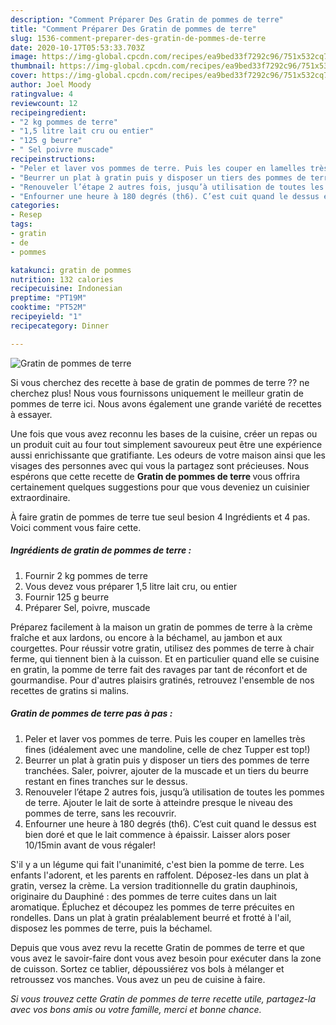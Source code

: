 ```yaml
---
description: "Comment Préparer Des Gratin de pommes de terre"
title: "Comment Préparer Des Gratin de pommes de terre"
slug: 1536-comment-preparer-des-gratin-de-pommes-de-terre
date: 2020-10-17T05:53:33.703Z
image: https://img-global.cpcdn.com/recipes/ea9bed33f7292c96/751x532cq70/gratin-de-pommes-de-terre-photo-principale-de-la-recette.jpg
thumbnail: https://img-global.cpcdn.com/recipes/ea9bed33f7292c96/751x532cq70/gratin-de-pommes-de-terre-photo-principale-de-la-recette.jpg
cover: https://img-global.cpcdn.com/recipes/ea9bed33f7292c96/751x532cq70/gratin-de-pommes-de-terre-photo-principale-de-la-recette.jpg
author: Joel Moody
ratingvalue: 4
reviewcount: 12
recipeingredient:
- "2 kg pommes de terre"
- "1,5 litre lait cru ou entier"
- "125 g beurre"
- " Sel poivre muscade"
recipeinstructions:
- "Peler et laver vos pommes de terre. Puis les couper en lamelles très fines (idéalement avec une mandoline, celle de chez Tupper est top!)"
- "Beurrer un plat à gratin puis y disposer un tiers des pommes de terre tranchées. Saler, poivrer, ajouter de la muscade et un tiers du beurre restant en fines tranches sur le dessus."
- "Renouveler l’étape 2 autres fois, jusqu’à utilisation de toutes les pommes de terre. Ajouter le lait de sorte à atteindre presque le niveau des pommes de terre, sans les recouvrir."
- "Enfourner une heure à 180 degrés (th6). C’est cuit quand le dessus est bien doré et que le lait commence à épaissir. Laisser alors poser 10/15min avant de vous régaler!"
categories:
- Resep
tags:
- gratin
- de
- pommes

katakunci: gratin de pommes 
nutrition: 132 calories
recipecuisine: Indonesian
preptime: "PT19M"
cooktime: "PT52M"
recipeyield: "1"
recipecategory: Dinner

---
```



![Gratin de pommes de terre](https://img-global.cpcdn.com/recipes/ea9bed33f7292c96/751x532cq70/gratin-de-pommes-de-terre-photo-principale-de-la-recette.jpg)

Si vous cherchez des recette à base de gratin de pommes de terre ?? ne cherchez plus! Nous vous fournissons uniquement le meilleur gratin de pommes de terre ici. Nous avons également une grande variété de recettes à essayer.

Une fois que vous avez reconnu les bases de la cuisine, créer un repas ou un produit cuit au four tout simplement savoureux peut être une expérience aussi enrichissante que gratifiante. Les odeurs de votre maison ainsi que les visages des personnes avec qui vous la partagez sont précieuses. Nous espérons que cette recette de <strong> Gratin de pommes de terre </strong> vous offrira certainement quelques suggestions pour que vous deveniez un cuisinier extraordinaire.

<!--inarticleads1-->

À faire gratin de pommes de terre tue seul besion 4 Ingrédients et 4 pas. Voici comment vous faire cette.

##### Ingrédients de gratin de pommes de terre :

1. Fournir 2 kg pommes de terre
1. Vous devez vous préparer 1,5 litre lait cru, ou entier
1. Fournir 125 g beurre
1. Préparer  Sel, poivre, muscade


Préparez facilement à la maison un gratin de pommes de terre à la crème fraîche et aux lardons, ou encore à la béchamel, au jambon et aux courgettes. Pour réussir votre gratin, utilisez des pommes de terre à chair ferme, qui tiennent bien à la cuisson. Et en particulier quand elle se cuisine en gratin, la pomme de terre fait des ravages par tant de réconfort et de gourmandise. Pour d&#39;autres plaisirs gratinés, retrouvez l&#39;ensemble de nos recettes de gratins si malins. 

<!--inarticleads2-->

##### Gratin de pommes de terre pas à pas :

1. Peler et laver vos pommes de terre. Puis les couper en lamelles très fines (idéalement avec une mandoline, celle de chez Tupper est top!)
1. Beurrer un plat à gratin puis y disposer un tiers des pommes de terre tranchées. Saler, poivrer, ajouter de la muscade et un tiers du beurre restant en fines tranches sur le dessus.
1. Renouveler l’étape 2 autres fois, jusqu’à utilisation de toutes les pommes de terre. Ajouter le lait de sorte à atteindre presque le niveau des pommes de terre, sans les recouvrir.
1. Enfourner une heure à 180 degrés (th6). C’est cuit quand le dessus est bien doré et que le lait commence à épaissir. Laisser alors poser 10/15min avant de vous régaler!


S&#39;il y a un légume qui fait l&#39;unanimité, c&#39;est bien la pomme de terre. Les enfants l&#39;adorent, et les parents en raffolent. Déposez-les dans un plat à gratin, versez la crème. La version traditionnelle du gratin dauphinois, originaire du Dauphiné : des pommes de terre cuites dans un lait aromatique. Épluchez et découpez les pommes de terre précuites en rondelles. Dans un plat à gratin préalablement beurré et frotté à l&#39;ail, disposez les pommes de terre, puis la béchamel. 

<!--inarticleads1-->

<p>
Depuis que vous avez revu la recette Gratin de pommes de terre et que vous avez le savoir-faire dont vous avez besoin pour exécuter dans la zone de cuisson. Sortez ce tablier, dépoussiérez vos bols à mélanger et retroussez vos manches. Vous avez un peu de cuisine à faire.
</p>

<p>
<i>Si vous trouvez cette Gratin de pommes de terre recette utile, partagez-la avec vos bons amis ou votre famille, merci et bonne chance.</i>
</p>
